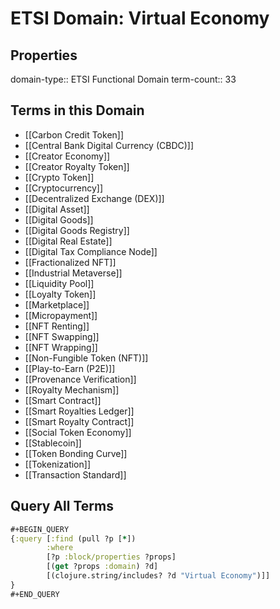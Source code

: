 # ETSI Domain: Virtual Economy

## Properties
domain-type:: ETSI Functional Domain
term-count:: 33

## Terms in this Domain

- [[Carbon Credit Token]]
- [[Central Bank Digital Currency (CBDC)]]
- [[Creator Economy]]
- [[Creator Royalty Token]]
- [[Crypto Token]]
- [[Cryptocurrency]]
- [[Decentralized Exchange (DEX)]]
- [[Digital Asset]]
- [[Digital Goods]]
- [[Digital Goods Registry]]
- [[Digital Real Estate]]
- [[Digital Tax Compliance Node]]
- [[Fractionalized NFT]]
- [[Industrial Metaverse]]
- [[Liquidity Pool]]
- [[Loyalty Token]]
- [[Marketplace]]
- [[Micropayment]]
- [[NFT Renting]]
- [[NFT Swapping]]
- [[NFT Wrapping]]
- [[Non-Fungible Token (NFT)]]
- [[Play-to-Earn (P2E)]]
- [[Provenance Verification]]
- [[Royalty Mechanism]]
- [[Smart Contract]]
- [[Smart Royalties Ledger]]
- [[Smart Royalty Contract]]
- [[Social Token Economy]]
- [[Stablecoin]]
- [[Token Bonding Curve]]
- [[Tokenization]]
- [[Transaction Standard]]

## Query All Terms
```clojure
#+BEGIN_QUERY
{:query [:find (pull ?p [*])
        :where
        [?p :block/properties ?props]
        [(get ?props :domain) ?d]
        [(clojure.string/includes? ?d "Virtual Economy")]]
}
#+END_QUERY
```